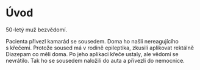 # Úvod

50-letý muž bezvědomí.

Pacienta přivezl kamarád se sousedem. Doma ho našli nereagujícího s křečemi. Protože soused má v rodině epileptika, zkusili aplikovat rektálně Diazepam co měli doma. Po jeho aplikaci křeče ustaly, ale vědomí se nevrátilo. Tak ho se sousedem naložili do auta a přivezli do nemocnice.

